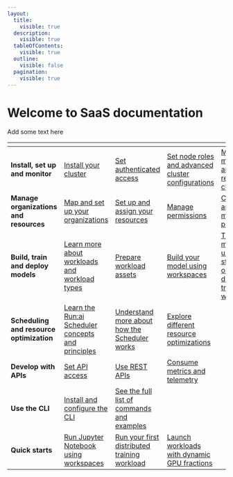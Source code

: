 ```yaml
---
layout:
  title:
    visible: true
  description:
    visible: true
  tableOfContents:
    visible: true
  outline:
    visible: false
  pagination:
    visible: true
---
```


# Welcome to SaaS documentation

Add some text here

<table data-view="cards"><thead><tr><th></th><th></th><th></th><th></th><th></th><th></th><th data-hidden data-card-cover data-type="files"></th></tr></thead><tbody><tr><td><strong>Install, set up and monitor</strong></td><td><a href="cluster-installation/install-using-helm.md">Install your cluster</a> </td><td><a href="authentication-and-authorization/authentication-and-authorization.md">Set authenticated access </a></td><td><a href="advanced-setup/">Set node roles and advanced cluster configurations</a></td><td><a href="infrastructure-procedures/clusters.md">Monitor, manage and restore clusters</a></td><td><a href="infrastructure-procedures/monitoring-and-maintenance.md">Monitor your platform</a> </td><td><a href=".gitbook/assets/Install_setup_monitor (1).svg">Install_setup_monitor (1).svg</a></td></tr><tr><td><strong>Manage organizations and resources</strong></td><td><a href="broken-reference">Map and set up your organizations</a></td><td><a href="manage-ai-initiatives/adapting-ai-initiatives.md#mapping-your-resources">Set up and assign your resources</a></td><td><a href="broken-reference">Manage permissions</a></td><td><a href="policies/">Create and manage policies</a></td><td><a href="monitor-performance-and-health/">Monitor performance and health</a></td><td><a href=".gitbook/assets/organizations_resources (1).svg">organizations_resources (1).svg</a></td></tr><tr><td><strong>Build, train and deploy models</strong></td><td><a href="workloads-in-runai/introduction-to-workloads.md">Learn more about workloads and workload types</a></td><td><a href="workloads-in-runai/workload-assets/workload-assets.md">Prepare workload assets</a></td><td><a href="experiment-using-workspaces/">Build your model using workspaces</a></td><td><a href="train-models-using-training/">Train your model using standard or distributed training workloads</a></td><td><a href="deploy-models-using-inference/">Deploy your model with inference workloads</a></td><td><a href=".gitbook/assets/build_train_deploy (1).svg">build_train_deploy (1).svg</a></td></tr><tr><td><strong>Scheduling and resource optimization</strong></td><td><a href="scheduling-and-resource-optimization/scheduling/runai-scheduler-concepts-and-principles.md">Learn the Run:ai Scheduler concepts and principles</a></td><td><a href="scheduling-and-resource-optimization/scheduling/how-the-scheduler-works.md">Understand more about how the Scheduler works</a></td><td><a href="scheduling-and-resource-optimization/resource-optimization/">Explore different resource optimizations</a></td><td></td><td></td><td><a href=".gitbook/assets/Scheduling_resource_optimization (2).svg">Scheduling_resource_optimization (2).svg</a></td></tr><tr><td><strong>Develop with APIs</strong></td><td><a href="api-reference/rest-auth.md">Set API access</a></td><td><a href="api-reference/admin-rest-api/overview.md">Use REST APIs</a></td><td><a href="monitor-performance-and-health/metrics-api.md">Consume metrics and telemetry</a></td><td></td><td></td><td><a href=".gitbook/assets/Develop_with_APIs (1).svg">Develop_with_APIs (1).svg</a></td></tr><tr><td><strong>Use the CLI</strong></td><td><a href="cli-reference/new-cli/install-and-configure-cli.md">Install and configure the CLI</a></td><td><a href="cli-reference/new-cli/runai.md">See the full list of commands and examples</a></td><td></td><td></td><td></td><td><a href=".gitbook/assets/use_cli (1).svg">use_cli (1).svg</a></td></tr><tr><td><strong>Quick starts</strong></td><td><a href="experiment-using-workspaces/quick-starts/quickstart-jupyter.md">Run Jupyter Notebook using workspaces</a></td><td><a href="train-models-using-training/distributed-training/quick-starts/quickstart-distributed-training.md">Run your first distributed training workload</a></td><td><a href="scheduling-and-resource-optimization/resource-optimization/quick-starts/launching-workloads-with-dynamic-gpu-fractions.md">Launch workloads with  dynamic GPU fractions</a></td><td></td><td></td><td><a href=".gitbook/assets/quick_srats (1).svg">quick_srats (1).svg</a></td></tr></tbody></table>
